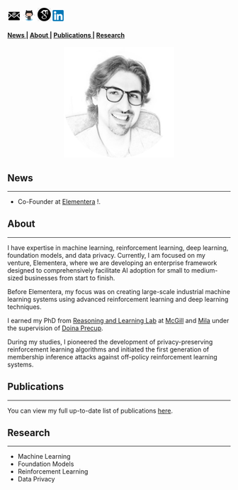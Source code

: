 <p><a href="mailto:mgomrokma@gmail.com"><img src="images/social/email_bw.png" width="30" /></a>   
<a href="https://github.com/maziarg"><img src="images/social/github_cat.png" width="30" /></a>   
<a href="https://scholar.google.com/citations?user=bVazxq8AAAAJ&hl=en&oi=ao"><img src="images/social/gscholar.png" width="30" /></a>   
<a href="https://www.linkedin.com/in/maziar-gomrokchi-ba1418224/"><img src="images/social/linkedin.png" width="25" /></a></p>

#### <a href = "#News"> News </a>  | <a href = "#About"> About </a> | <a href = "#Projects"> Publications </a> | <a href = "#Research"> Research </a> 
 
<p align="center">
  <img src="images/Maziar-c.png" width="250"/>


<h2 id="News">News</h2> 
<hr>
<ul>
<li> Co-Founder at <a href="https://elementera.com//">Elementera</a> !.</li>
</ul>
 

<h2 id="About">About</h2> 
<hr>
I have expertise in machine learning, reinforcement learning, deep learning, foundation models, and data privacy. Currently, I am focused on my venture, Elementera, where we are developing an enterprise framework designed to comprehensively facilitate AI adoption for small to medium-sized businesses from start to finish.

Before Elementera, my focus was on creating large-scale industrial machine learning systems using advanced reinforcement learning and deep learning techniques.

I earned my PhD from <a href="https://rl.cs.mcgill.ca//">Reasoning and Learning Lab</a> at <a href="https://www.mcgill.ca//">McGill</a> and <a href="https://mila.quebec/en/">Mila</a> under the supervision of <a href="http://rl.cs.mcgill.ca/people/doina-precup/">Doina Precup</a>.

During my studies, I pioneered the development of privacy-preserving reinforcement learning algorithms and initiated the first generation of membership inference attacks against off-policy reinforcement learning systems.
  
<h2 id="Projects">Publications</h2>
<hr>
 You can view my full up-to-date list of publications <a href="https://scholar.google.com/citations?user=bVazxq8AAAAJ&hl=en&oi=ao">here</a>. 

<h2 id="Research">Research</h2> 
<hr>
<ul>
<li>Machine Learning </li>
<li>Foundation Models </li>
<li>Reinforcement Learning</li>
<li>Data Privacy </li>
</ul>
